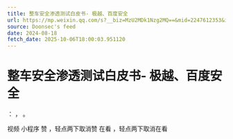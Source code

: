 ```yaml
---
title: 整车安全渗透测试白皮书- 极越、百度安全
url: https://mp.weixin.qq.com/s?__biz=MzU2MDk1Nzg2MQ==&mid=2247612353&idx=1&sn=d0eca2c1387fa51a99e6ca540ff04390
source: Doonsec's feed
date: 2024-08-18
fetch_date: 2025-10-06T18:00:03.951120
---
```


# 整车安全渗透测试白皮书- 极越、百度安全

：
，
。

视频
小程序
赞
，轻点两下取消赞
在看
，轻点两下取消在看
